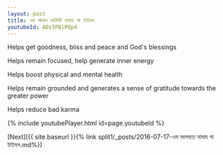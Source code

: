 ```yaml
---
layout: post
title: ওম শ্মশান ভাসিনী নামায গা টাইমস
youtubeId: ADs5PBlPOp4
---
```

 
 
Helps get goodness, bliss and peace and God's blessings
 
Helps remain focused, help generate inner energy 
 
Helps boost physical and mental health 
 
Helps remain grounded and generates a sense of gratitude towards the greater power 
 
Helps reduce bad karma
 
 
 
 


{% include youtubePlayer.html id=page.youtubeId %}
 
[Next]({{ site.baseurl }}{% link  split1/_posts/2016-07-17-ওম ভাগবতে নামায গা টাইমস.md%})
 

